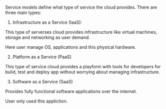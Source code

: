 Service models define what type of service the cloud provides. There are three main types:

1. Infrastructure as a Service (IaaS):

This type of serverses cloud provides infrastructure like virtual machines, storage and networking as user demand.

Here user manage OS, applications and this physical hardware.

2. Platform as a Service (PaaS)

This type of service cloud provides a playform with tools for developers for bulid, test and deploy app without worrying about managing infrastructure.

3. Software as a Service (SaaS)

Provides fully functional software applications over the internet.

User only used this appliction.